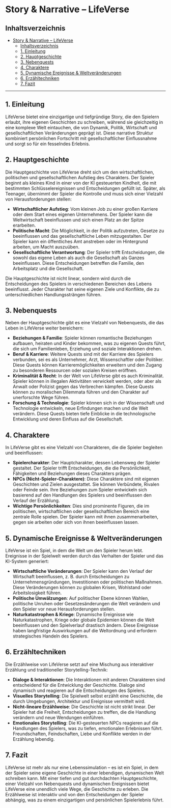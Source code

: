 # Story & Narrative – LifeVerse

## Inhaltsverzeichnis

- [Story \& Narrative – LifeVerse](#story--narrative--lifeverse)
  - [Inhaltsverzeichnis](#inhaltsverzeichnis)
  - [1. Einleitung](#1-einleitung)
  - [2. Hauptgeschichte](#2-hauptgeschichte)
  - [3. Nebenquests](#3-nebenquests)
  - [4. Charaktere](#4-charaktere)
  - [5. Dynamische Ereignisse \& Weltveränderungen](#5-dynamische-ereignisse--weltveränderungen)
  - [6. Erzähltechniken](#6-erzähltechniken)
  - [7. Fazit](#7-fazit)

---

## 1. Einleitung

LifeVerse bietet eine einzigartige und tiefgründige Story, die den Spielern erlaubt, ihre eigenen Geschichten zu schreiben, während sie gleichzeitig in eine komplexe Welt eintauchen, die von Dynamik, Politik, Wirtschaft und gesellschaftlichen Veränderungen geprägt ist. Diese narrative Struktur kombiniert persönlichen Fortschritt mit gesellschaftlicher Einflussnahme und sorgt so für ein fesselndes Erlebnis.

## 2. Hauptgeschichte

Die Hauptgeschichte von LifeVerse dreht sich um den wirtschaftlichen, politischen und gesellschaftlichen Aufstieg des Charakters. Der Spieler beginnt als kleines Kind in einer von der KI gesteuerten Kindheit, die mit bestimmten Schlüsselereignissen und Entscheidungen gefüllt ist. Später, als Teenager, übernimmt der Spieler die Kontrolle und muss sich einer Vielzahl von Herausforderungen stellen:

- **Wirtschaftlicher Aufstieg**: Vom kleinen Job zu einer großen Karriere oder dem Start eines eigenen Unternehmens. Der Spieler kann die Weltwirtschaft beeinflussen und sich einen Platz an der Spitze erarbeiten.
- **Politische Macht**: Die Möglichkeit, in der Politik aufzutreten, Gesetze zu beeinflussen und das gesellschaftliche Leben mitzugestalten. Der Spieler kann ein öffentliches Amt anstreben oder im Hintergrund arbeiten, um Macht auszuüben.
- **Gesellschaftliche Verantwortung**: Der Spieler trifft Entscheidungen, die sowohl das eigene Leben als auch die Gesellschaft als Ganzes beeinflussen. Diese Entscheidungen betreffen die Familie, den Arbeitsplatz und die Gesellschaft.

Die Hauptgeschichte ist nicht linear, sondern wird durch die Entscheidungen des Spielers in verschiedenen Bereichen des Lebens beeinflusst. Jeder Charakter hat seine eigenen Ziele und Konflikte, die zu unterschiedlichen Handlungssträngen führen.

## 3. Nebenquests

Neben der Hauptgeschichte gibt es eine Vielzahl von Nebenquests, die das Leben in LifeVerse weiter bereichern:

- **Beziehungen & Familie**: Spieler können romantische Beziehungen aufbauen, heiraten und Kinder bekommen, was zu eigenen Quests führt, die sich um Familienleben, Erziehung und soziale Interaktionen drehen.
- **Beruf & Karriere**: Weitere Quests sind mit der Karriere des Spielers verbunden, sei es als Unternehmer, Arzt, Wissenschaftler oder Politiker. Diese Quests können Karrieremöglichkeiten erweitern und den Zugang zu besonderen Ressourcen oder sozialen Kreisen eröffnen.
- **Kriminalität & Recht**: In der Welt von LifeVerse gibt es auch Kriminalität. Spieler können in illegalen Aktivitäten verwickelt werden, oder aber als Anwalt oder Polizist gegen das Verbrechen kämpfen. Diese Quests können zu moralischen Dilemmata führen und den Charakter auf unerforschte Wege führen.
- **Forschung & Technologie**: Spieler können sich in der Wissenschaft und Technologie entwickeln, neue Erfindungen machen und die Welt verändern. Diese Quests bieten tiefe Einblicke in die technologische Entwicklung und deren Einfluss auf die Gesellschaft.

## 4. Charaktere

In LifeVerse gibt es eine Vielzahl von Charakteren, die die Spieler begleiten und beeinflussen:

- **Spielercharakter**: Der Hauptcharakter, dessen Lebensweg der Spieler gestaltet. Der Spieler trifft Entscheidungen, die die Persönlichkeit, Fähigkeiten und Beziehungen dieses Charakters prägen.
- **NPCs (Nicht-Spieler-Charaktere)**: Diese Charaktere sind mit eigenen Geschichten und Zielen ausgestattet. Sie können Verbündete, Rivalen oder Feinde sein. Ihre Beziehungen zum Spieler entwickeln sich basierend auf den Handlungen des Spielers und beeinflussen den Verlauf der Erzählung.
- **Wichtige Persönlichkeiten**: Dies sind prominente Figuren, die im politischen, wirtschaftlichen oder gesellschaftlichen Bereich eine zentrale Rolle spielen. Der Spieler kann mit ihnen zusammenarbeiten, gegen sie arbeiten oder sich von ihnen beeinflussen lassen.

## 5. Dynamische Ereignisse & Weltveränderungen

LifeVerse ist ein Spiel, in dem die Welt um den Spieler herum lebt. Ereignisse in der Spielwelt werden durch das Verhalten der Spieler und das KI-System generiert:

- **Wirtschaftliche Veränderungen**: Der Spieler kann den Verlauf der Wirtschaft beeinflussen, z. B. durch Entscheidungen zu Unternehmensgründungen, Investitionen oder politischen Maßnahmen. Diese Veränderungen können zu globalen Krisen, Wohlstand oder Arbeitslosigkeit führen.
- **Politische Umwälzungen**: Auf politischer Ebene können Wahlen, politische Unruhen oder Gesetzesänderungen die Welt verändern und den Spieler vor neue Herausforderungen stellen.
- **Naturkatastrophen & Kriege**: Dynamische Ereignisse wie Naturkatastrophen, Kriege oder globale Epidemien können die Welt beeinflussen und den Spielverlauf drastisch ändern. Diese Ereignisse haben langfristige Auswirkungen auf die Weltordnung und erfordern strategisches Handeln des Spielers.

## 6. Erzähltechniken

Die Erzählweise von LifeVerse setzt auf eine Mischung aus interaktiver Erzählung und traditioneller Storytelling-Technik:

- **Dialoge & Interaktionen**: Die Interaktionen mit anderen Charakteren sind entscheidend für die Entwicklung der Geschichte. Dialoge sind dynamisch und reagieren auf die Entscheidungen des Spielers.
- **Visuelles Storytelling**: Die Spielwelt selbst erzählt eine Geschichte, die durch Umgebungen, Architektur und Ereignisse vermittelt wird.
- **Nicht-lineare Erzählweise**: Die Geschichte ist nicht strikt linear. Der Spieler hat die Freiheit, Entscheidungen zu treffen, die die Handlung verändern und neue Wendungen einführen.
- **Emotionales Storytelling**: Die KI-gesteuerten NPCs reagieren auf die Handlungen des Spielers, was zu tiefen, emotionalen Erlebnissen führt. Freundschaften, Feindschaften, Liebe und Konflikte werden in der Erzählung lebendig.

## 7. Fazit

LifeVerse ist mehr als nur eine Lebenssimulation – es ist ein Spiel, in dem der Spieler seine eigene Geschichte in einer lebendigen, dynamischen Welt schreiben kann. Mit einer tiefen und gut durchdachten Hauptgeschichte, einer Vielzahl von Nebenquests und dynamischen Ereignissen bietet LifeVerse eine unendlich viele Wege, die Geschichte zu erleben. Die Erzählweise ist interaktiv und von den Entscheidungen der Spieler abhängig, was zu einem einzigartigen und persönlichen Spielerlebnis führt.
